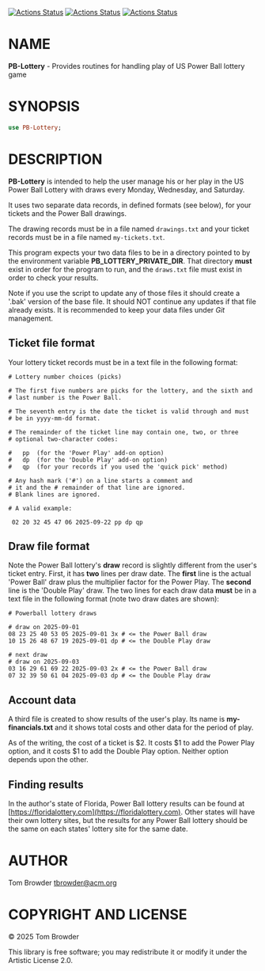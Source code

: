 [![Actions Status](https://github.com/tbrowder/PB-Lottery/actions/workflows/linux.yml/badge.svg)](https://github.com/tbrowder/PB-Lottery/actions) [![Actions Status](https://github.com/tbrowder/PB-Lottery/actions/workflows/macos.yml/badge.svg)](https://github.com/tbrowder/PB-Lottery/actions) [![Actions Status](https://github.com/tbrowder/PB-Lottery/actions/workflows/windows.yml/badge.svg)](https://github.com/tbrowder/PB-Lottery/actions)

NAME
====

**PB-Lottery** - Provides routines for handling play of US Power Ball lottery game

SYNOPSIS
========

```raku
use PB-Lottery;
```

DESCRIPTION
===========

**PB-Lottery** is intended to help the user manage his or her play in the US Power Ball Lottery with draws every Monday, Wednesday, and Saturday.

It uses two separate data records, in defined formats (see below), for your tickets and the Power Ball drawings.

The drawing records must be in a file named `drawings.txt` and your ticket records must be in a file named `my-tickets.txt`.

This program expects your two data files to be in a directory pointed to by the environment variable **PB_LOTTERY_PRIVATE_DIR**. That directory **must** exist in order for the program to run, and the `draws.txt` file must exist in order to check your results.

Note if you use the script to update any of those files it should create a '.bak' version of the base file. It should NOT continue any updates if that file already exists. It is recommended to keep your data files under *Git* management.

Ticket file format
------------------

Your lottery ticket records must be in a text file in the following format:

    # Lottery number choices (picks)

    # The first five numbers are picks for the lottery, and the sixth and
    # last number is the Power Ball.

    # The seventh entry is the date the ticket is valid through and must
    # be in yyyy-mm-dd format.

    # The remainder of the ticket line may contain one, two, or three
    # optional two-character codes:

    #   pp  (for the 'Power Play' add-on option)
    #   dp  (for the 'Double Play' add-on option)
    #   qp  (for your records if you used the 'quick pick' method)

    # Any hash mark ('#') on a line starts a comment and
    # it and the # remainder of that line are ignored.
    # Blank lines are ignored.

    # A valid example:

     02 20 32 45 47 06 2025-09-22 pp dp qp

Draw file format
----------------

Note the Power Ball lottery's **draw** record is slightly different from the user's ticket entry. First, it has **two** lines per draw date. The **first** line is the actual 'Power Ball' draw plus the multiplier factor for the Power Play. The **second** line is the 'Double Play' draw. The two lines for each draw data **must** be in a text file in the following format (note two draw dates are shown):

    # Powerball lottery draws

    # draw on 2025-09-01
    08 23 25 40 53 05 2025-09-01 3x # <= the Power Ball draw
    10 15 26 48 67 19 2025-09-01 dp # <= the Double Play draw

    # next draw
    # draw on 2025-09-03
    03 16 29 61 69 22 2025-09-03 2x # <= the Power Ball draw
    07 32 39 50 61 04 2025-09-03 dp # <= the Double Play draw

Account data
------------

A third file is created to show results of the user's play. Its name is **my-financials.txt** and it shows total costs and other data for the period of play.

As of the writing, the cost of a ticket is $2. It costs $1 to add the Power Play option, and it costs $1 to add the Double Play option. Neither option depends upon the other.

Finding results
---------------

In the author's state of Florida, Power Ball lottery results can be found at [https://floridalottery.com](https://floridalottery.com). Other states will have their own lottery sites, but the results for any Power Ball lottery should be the same on each states' lottery site for the same date.

AUTHOR
======

Tom Browder <tbrowder@acm.org>

COPYRIGHT AND LICENSE
=====================

© 2025 Tom Browder

This library is free software; you may redistribute it or modify it under the Artistic License 2.0.

